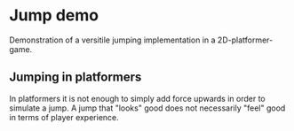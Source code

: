 # Jump demo
Demonstration of a versitile jumping implementation in a 2D-platformer-game.

## Jumping in platformers
In platformers it is not enough to simply add force upwards in order to simulate a jump. A jump that "looks" good does not necessarily "feel" good in terms
of player experience. 
